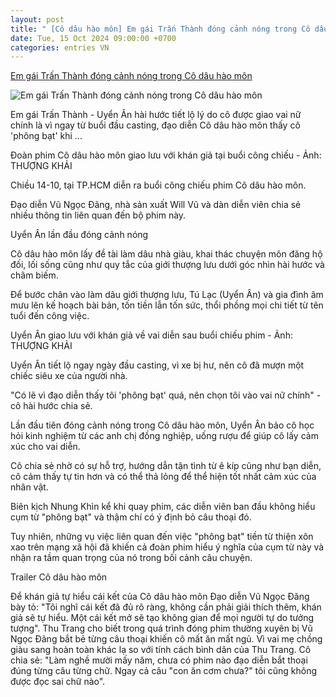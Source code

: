 ```yaml
---
layout: post
title: " [Cô dâu hào môn] Em gái Trấn Thành đóng cảnh nóng trong Cô dâu hào môn"
date: Tue, 15 Oct 2024 09:00:00 +0700
categories: entries VN
---
```

[Em gái Trấn Thành đóng cảnh nóng trong Cô dâu hào môn](https://tuoitre.vn/em-gai-tran-thanh-dong-canh-nong-trong-co-dau-hao-mon-20241014180620401.htm)

![Em gái Trấn Thành đóng cảnh nóng trong Cô dâu hào môn](https://cdn1.tuoitre.vn/thumb_w/1200/471584752817336320/2024/10/14/2-1722432891993462799268-17289085517801065174891-148-0-504-680-crop-17289085692611578902159.jpg)

Em gái Trấn Thành - Uyển Ân hài hước tiết lộ lý do cô được giao vai nữ chính là vì ngay từ buổi đầu casting, đạo diễn Cô dâu hào môn thấy cô 'phông bạt' khi ...

Đoàn phim Cô dâu hào môn giao lưu với khán giả tại buổi công chiếu - Ảnh: THƯỢNG KHẢI

Chiều 14-10, tại TP.HCM diễn ra buổi công chiếu phim Cô dâu hào môn.

Đạo diễn Vũ Ngọc Đãng, nhà sản xuất Will Vũ và dàn diễn viên chia sẻ nhiều thông tin liên quan đến bộ phim này.

Uyển Ân lần đầu đóng cảnh nóng

Cô dâu hào môn lấy đề tài làm dâu nhà giàu, khai thác chuyện môn đăng hộ đối, lối sống cũng như quy tắc của giới thượng lưu dưới góc nhìn hài hước và châm biếm.

Để bước chân vào làm dâu giới thượng lưu, Tú Lạc (Uyển Ân) và gia đình âm mưu lên kế hoạch bài bản, tốn tiền lẫn tốn sức, thổi phồng mọi chi tiết từ tên tuổi đến công việc.

Uyển Ân giao lưu với khán giả về vai diễn sau buổi chiếu phim - Ảnh: THƯỢNG KHẢI

Uyển Ân tiết lộ ngay ngày đầu casting, vì xe bị hư, nên cô đã mượn một chiếc siêu xe của người nhà.

"Có lẽ vì đạo diễn thấy tôi 'phông bạt' quá, nên chọn tôi vào vai nữ chính" - cô hài hước chia sẻ.

Lần đầu tiên đóng cảnh nóng trong Cô dâu hào môn, Uyển Ân bảo cô học hỏi kinh nghiệm từ các anh chị đồng nghiệp, uống rượu để giúp cô lấy cảm xúc cho vai diễn.

Cô chia sẻ nhờ có sự hỗ trợ, hướng dẫn tận tình từ ê kíp cũng như bạn diễn, cô cảm thấy tự tin hơn và có thể thả lỏng để thể hiện tốt nhất cảm xúc của nhân vật.

Biên kịch Nhung Khìn kể khi quay phim, các diễn viên ban đầu không hiểu cụm từ "phông bạt" và thậm chí có ý định bỏ câu thoại đó.

Tuy nhiên, những vụ việc liên quan đến việc "phông bạt" tiền từ thiện xôn xao trên mạng xã hội đã khiến cả đoàn phim hiểu ý nghĩa của cụm từ này và nhận ra tầm quan trọng của nó trong bối cảnh câu chuyện.

Trailer Cô dâu hào môn

Để khán giả tự hiểu cái kết của Cô dâu hào môn Đạo diễn Vũ Ngọc Đãng bày tỏ: "Tôi nghĩ cái kết đã đủ rõ ràng, không cần phải giải thích thêm, khán giả sẽ tự hiểu. Một cái kết mở sẽ tạo không gian để mọi người tự do tưởng tượng". Thu Trang cho biết trong quá trình đóng phim thường xuyên bị Vũ Ngọc Đãng bắt bẻ từng câu thoại khiến cô mất ăn mất ngủ. Vì vai mẹ chồng giàu sang hoàn toàn khác lạ so với tính cách bình dân của Thu Trang. Cô chia sẻ: "Làm nghề mười mấy năm, chưa có phim nào đạo diễn bắt thoại đúng từng câu từng chữ. Ngay cả câu "con ăn cơm chưa?" tôi cũng không được đọc sai chữ nào".

